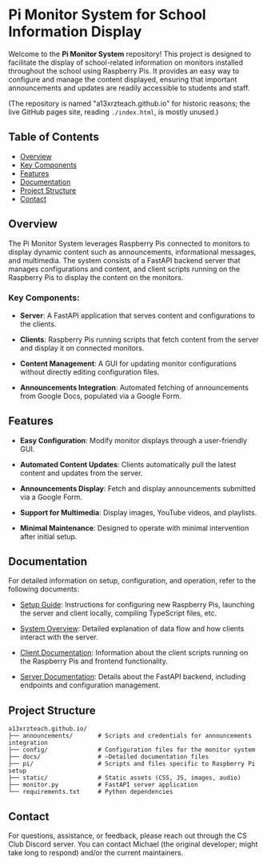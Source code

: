 # Pi Monitor System for School Information Display

Welcome to the **Pi Monitor System** repository! This project is designed to
facilitate the display of school-related information on monitors installed
throughout the school using Raspberry Pis. It provides an easy way to configure
and manage the content displayed, ensuring that important announcements and
updates are readily accessible to students and staff.

(The repository is named "a13xrzteach.github.io" for historic reasons; the live
GitHub pages site, reading `./index.html`, is mostly unused.)

## Table of Contents

- [Overview](#overview)
- [Key Components](#key-components)
- [Features](#features)
- [Documentation](#documentation)
- [Project Structure](#project-structure)
- [Contact](#contact)

## Overview

The Pi Monitor System leverages Raspberry Pis connected to monitors to display
dynamic content such as announcements, informational messages, and multimedia.
The system consists of a FastAPI backend server that manages configurations and
content, and client scripts running on the Raspberry Pis to display the content
on the monitors.

### Key Components:

- **Server**: A FastAPI application that serves content and configurations to
the clients.

- **Clients**: Raspberry Pis running scripts that fetch content from the server
and display it on connected monitors.

- **Content Management**: A GUI for updating monitor configurations without
directly editing configuration files.

- **Announcements Integration**: Automated fetching of announcements from Google
Docs, populated via a Google Form.

## Features

- **Easy Configuration**: Modify monitor displays through a user-friendly GUI.

- **Automated Content Updates**: Clients automatically pull the latest content
and updates from the server.

- **Announcements Display**: Fetch and display announcements submitted via a
Google Form.

- **Support for Multimedia**: Display images, YouTube videos, and playlists.

- **Minimal Maintenance**: Designed to operate with minimal intervention after
initial setup.

## Documentation

For detailed information on setup, configuration, and operation, refer to the
following documents:

- [Setup Guide](docs/setup.md): Instructions for configuring new Raspberry Pis,
launching the server and client locally, compiling TypeScript files, etc.

- [System Overview](docs/overview.md): Detailed explanation of data flow and how
clients interact with the server.

- [Client Documentation](docs/client.md): Information about the client scripts
running on the Raspberry Pis and frontend functionality.

- [Server Documentation](docs/server.md): Details about the FastAPI backend,
including endpoints and configuration management.

## Project Structure

```
a13xrzteach.github.io/
├── announcements/       # Scripts and credentials for announcements integration
├── config/              # Configuration files for the monitor system
├── docs/                # ~Detailed documentation files
├── pi/                  # Scripts and files specific to Raspberry Pi setup
├── static/              # Static assets (CSS, JS, images, audio)
├── monitor.py           # FastAPI server application
└── requirements.txt     # Python dependencies
```

## Contact

For questions, assistance, or feedback, please reach out through the CS Club
Discord server. You can contact Michael (the original developer; might take long
to respond) and/or the current maintainers.
